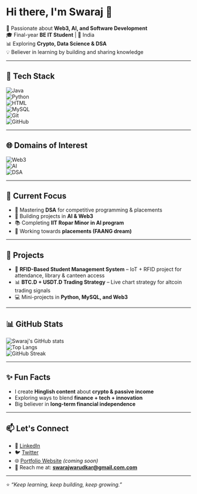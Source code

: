 # Hi there, I'm Swaraj 👋  

🚀 Passionate about **Web3, AI, and Software Development**  
🎓 Final-year **BE IT Student** | 📍 India  
📊 Exploring **Crypto, Data Science & DSA**  
💡 Believer in learning by building and sharing knowledge  

---

## 🔧 Tech Stack  

![Java](https://img.shields.io/badge/Java-ED8B00?style=for-the-badge&logo=openjdk&logoColor=white)  
![Python](https://img.shields.io/badge/Python-3776AB?style=for-the-badge&logo=python&logoColor=white)  
![HTML](https://img.shields.io/badge/HTML5-E34F26?style=for-the-badge&logo=html5&logoColor=white)  
![MySQL](https://img.shields.io/badge/MySQL-4479A1?style=for-the-badge&logo=mysql&logoColor=white)  
![Git](https://img.shields.io/badge/Git-F05032?style=for-the-badge&logo=git&logoColor=white)  
![GitHub](https://img.shields.io/badge/GitHub-181717?style=for-the-badge&logo=github&logoColor=white)  

---

## 🌐 Domains of Interest  

![Web3](https://img.shields.io/badge/Web3-121D33?style=for-the-badge&logo=ethereum&logoColor=white)  
![AI](https://img.shields.io/badge/Artificial%20Intelligence-FF6F00?style=for-the-badge&logo=tensorflow&logoColor=white)  
![DSA](https://img.shields.io/badge/Data%20Structures%20&%20Algorithms-02569B?style=for-the-badge&logo=c&logoColor=white)  

---

## 📌 Current Focus
- 🧠 Mastering **DSA** for competitive programming & placements  
- 🤖 Building projects in **AI & Web3**  
- 📚 Completing **IIT Ropar Minor in AI program**  
- 🎯 Working towards **placements (FAANG dream)**  

---

## 🌱 Projects
- 🔗 **RFID-Based Student Management System** – IoT + RFID project for attendance, library & canteen access  
- 📊 **BTC.D + USDT.D Trading Strategy** – Live chart strategy for altcoin trading signals  
- 💻 Mini-projects in **Python, MySQL, and Web3**  

---

## 📊 GitHub Stats  

![Swaraj's GitHub stats](https://github-readme-stats.vercel.app/api?username=YOUR_GITHUB_USERNAME&show_icons=true&theme=tokyonight)  
![Top Langs](https://github-readme-stats.vercel.app/api/top-langs/?username=YOUR_GITHUB_USERNAME&layout=compact&theme=tokyonight)  
![GitHub Streak](https://github-readme-streak-stats.herokuapp.com/?user=YOUR_GITHUB_USERNAME&theme=tokyonight)  

---

## ✨ Fun Facts
- I create **Hinglish content** about **crypto & passive income**  
- Exploring ways to blend **finance + tech + innovation**  
- Big believer in **long-term financial independence**  

---

## 📫 Let's Connect
- 💼 [LinkedIn]((https://www.linkedin.com/in/swaraj-warudkar-jain-56606821b/))  
- 🐦 [Twitter]((https://x.com/swaraj_warudkar))  
- 🌐 [Portfolio Website](https://github.com/) *(coming soon)*  
- 📧 Reach me at: **swarajwarudkar@gmail.com.com**  

---

⭐️ *“Keep learning, keep building, keep growing.”*  


<!---
Swaraj-90/Swaraj-90 is a ✨ special ✨ repository because its `README.md` (this file) appears on your GitHub profile.
You can click the Preview link to take a look at your changes.
--->
